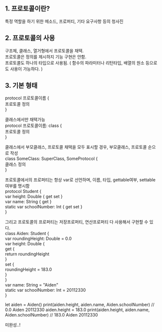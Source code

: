 ## 1. 프로토콜이란?
특정 역할을 하기 위한 메소드, 프로퍼티, 기타 요구사항 등의 청사진  

## 2. 프로토콜의 사용
구조체, 클래스, 열거형에서 프로토콜을 채택.  
프로토콜은 정의를 제시하지 기능 구현은 안함.  
프로토콜도 하나의 타입으로 사용됨. ( 함수의 파라미터나 리턴타입, 배열의 원소 등으로도 사용이 가능하다. )  


## 3. 기본 형태
protocol 프로토콜이름 {  
    프로토콜 정의  
}  

클래스에서만 채택가능  
protocol 프로토콜이름: class {  
    프로토콜 정의  
}  

클래스에서 부모클래스, 프로토콜 채택을 모두 표시할 경우, 부모클래스, 프로토콜 순으로 작성  
class SomeClass: SuperClass, SomeProtocol {  
    클래스 정의   
}  

프로토콜에서의 프로퍼티는 항상 var로 선언하며, 이름, 타입, gettable여부, settable여부를 명시함  
protocol Student {  
    var height: Double { get set }  
    var name: String { get }  
    static var schoolNumber: Int { get set }  
}  

그리고 프로토콜의 프로퍼티는 저장프로퍼티, 연산프로퍼티 다 사용해서 구현할 수 있다.  
class Aiden: Student {  
    var roundingHeight: Double = 0.0  
    var height: Double {  
        get {  
            return roundingHeight  
        }  
        set {  
            roundingHeight = 183.0  
        }  
    }  
    var name: String = "Aiden"  
    static var schoolNumber: Int = 20112330  
}  

let aiden = Aiden()
print(aiden.height, aiden.name, Aiden.schoolNumber)
// 0.0 Aiden 20112330
aiden.height = 183.0
print(aiden.height, aiden.name, Aiden.schoolNumber)
// 183.0 Aiden 20112330


미완성..!  

